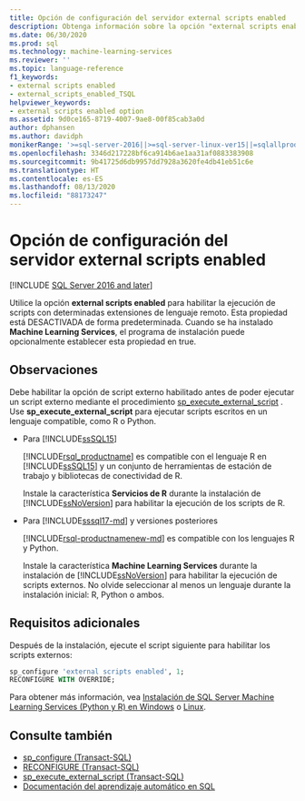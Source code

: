 ```yaml
---
title: Opción de configuración del servidor external scripts enabled
description: Obtenga información sobre la opción "external scripts enabled" en SQL Server. Después de activarla, puede ejecutar scripts externos en lenguajes compatibles, como R o Python.
ms.date: 06/30/2020
ms.prod: sql
ms.technology: machine-learning-services
ms.reviewer: ''
ms.topic: language-reference
f1_keywords:
- external scripts enabled
- external_scripts_enabled_TSQL
helpviewer_keywords:
- external scripts enabled option
ms.assetid: 9d0ce165-8719-4007-9ae8-00f85cab3a0d
author: dphansen
ms.author: davidph
monikerRange: '>=sql-server-2016||>=sql-server-linux-ver15||=sqlallproducts-allversions'
ms.openlocfilehash: 3346d217228bf6ca914b6ae1aa31af0883383908
ms.sourcegitcommit: 9b41725d6db9957dd7928a3620fe4db41eb51c6e
ms.translationtype: HT
ms.contentlocale: es-ES
ms.lasthandoff: 08/13/2020
ms.locfileid: "88173247"
---
```

# <a name="external-scripts-enabled-server-configuration-option"></a>Opción de configuración del servidor external scripts enabled
[!INCLUDE [SQL Server 2016 and later](../../includes/applies-to-version/sqlserver2016.md)]

Utilice la opción **external scripts enabled** para habilitar la ejecución de scripts con determinadas extensiones de lenguaje remoto. Esta propiedad está DESACTIVADA de forma predeterminada. Cuando se ha instalado **Machine Learning Services**, el programa de instalación puede opcionalmente establecer esta propiedad en true.

## <a name="remarks"></a>Observaciones

Debe habilitar la opción de script externo habilitado antes de poder ejecutar un script externo mediante el procedimiento [sp_execute_external_script](../../relational-databases/system-stored-procedures/sp-execute-external-script-transact-sql.md) . Use **sp_execute_external_script** para ejecutar scripts escritos en un lenguaje compatible, como R o Python. 

+ Para [!INCLUDE[ssSQL15](../../includes/sssql15-md.md)]

    [!INCLUDE[rsql_productname](../../includes/rsql-productname-md.md)] es compatible con el lenguaje R en [!INCLUDE[ssSQL15](../../includes/sssql15-md.md)] y un conjunto de herramientas de estación de trabajo y bibliotecas de conectividad de R.

    Instale la característica **Servicios de R** durante la instalación de [!INCLUDE[ssNoVersion](../../includes/ssnoversion-md.md)] para habilitar la ejecución de los scripts de R.

+ Para [!INCLUDE[sssql17-md](../../includes/sssql17-md.md)] y versiones posteriores

    [!INCLUDE[rsql-productnamenew-md](../../includes/rsql-productnamenew-md.md)] es compatible con los lenguajes R y Python.

    Instale la característica **Machine Learning Services** durante la instalación de [!INCLUDE[ssNoVersion](../../includes/ssnoversion-md.md)] para habilitar la ejecución de scripts externos. No olvide seleccionar al menos un lenguaje durante la instalación inicial: R, Python o ambos.

## <a name="additional-requirements"></a>Requisitos adicionales

Después de la instalación, ejecute el script siguiente para habilitar los scripts externos:

```sql
sp_configure 'external scripts enabled', 1;
RECONFIGURE WITH OVERRIDE;  
```

Para obtener más información, vea [Instalación de SQL Server Machine Learning Services (Python y R) en Windows](../../machine-learning/install/sql-machine-learning-services-windows-install.md) o [Linux](../../linux/sql-server-linux-setup-machine-learning-docker.md?toc=/sql/machine-learning/toc.json).

## <a name="see-also"></a>Consulte también

+ [sp_configure &#40;Transact-SQL&#41;](../../relational-databases/system-stored-procedures/sp-configure-transact-sql.md)
+ [RECONFIGURE &#40;Transact-SQL&#41;](../../t-sql/language-elements/reconfigure-transact-sql.md)
+ [sp_execute_external_script &#40;Transact-SQL&#41;](../../relational-databases/system-stored-procedures/sp-execute-external-script-transact-sql.md)
+ [Documentación del aprendizaje automático en SQL](../../machine-learning/index.yml)
